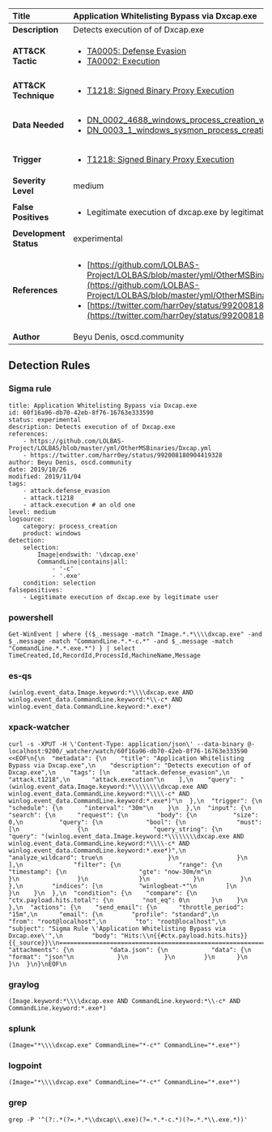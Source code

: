 | Title                    | Application Whitelisting Bypass via Dxcap.exe       |
|:-------------------------|:------------------|
| **Description**          | Detects execution of of Dxcap.exe |
| **ATT&amp;CK Tactic**    |  <ul><li>[TA0005: Defense Evasion](https://attack.mitre.org/tactics/TA0005)</li><li>[TA0002: Execution](https://attack.mitre.org/tactics/TA0002)</li></ul>  |
| **ATT&amp;CK Technique** | <ul><li>[T1218: Signed Binary Proxy Execution](https://attack.mitre.org/techniques/T1218)</li></ul>  |
| **Data Needed**          | <ul><li>[DN_0002_4688_windows_process_creation_with_commandline](../Data_Needed/DN_0002_4688_windows_process_creation_with_commandline.md)</li><li>[DN_0003_1_windows_sysmon_process_creation](../Data_Needed/DN_0003_1_windows_sysmon_process_creation.md)</li></ul>  |
| **Trigger**              | <ul><li>[T1218: Signed Binary Proxy Execution](../Triggers/T1218.md)</li></ul>  |
| **Severity Level**       | medium |
| **False Positives**      | <ul><li>Legitimate execution of dxcap.exe by legitimate user</li></ul>  |
| **Development Status**   | experimental |
| **References**           | <ul><li>[https://github.com/LOLBAS-Project/LOLBAS/blob/master/yml/OtherMSBinaries/Dxcap.yml](https://github.com/LOLBAS-Project/LOLBAS/blob/master/yml/OtherMSBinaries/Dxcap.yml)</li><li>[https://twitter.com/harr0ey/status/992008180904419328](https://twitter.com/harr0ey/status/992008180904419328)</li></ul>  |
| **Author**               | Beyu Denis, oscd.community |


## Detection Rules

### Sigma rule

```
title: Application Whitelisting Bypass via Dxcap.exe
id: 60f16a96-db70-42eb-8f76-16763e333590
status: experimental
description: Detects execution of of Dxcap.exe
references:
    - https://github.com/LOLBAS-Project/LOLBAS/blob/master/yml/OtherMSBinaries/Dxcap.yml
    - https://twitter.com/harr0ey/status/992008180904419328
author: Beyu Denis, oscd.community
date: 2019/10/26
modified: 2019/11/04
tags:
    - attack.defense_evasion
    - attack.t1218
    - attack.execution # an old one
level: medium
logsource:
    category: process_creation
    product: windows
detection:
    selection:
        Image|endswith: '\dxcap.exe'
        CommandLine|contains|all:
            - '-c'
            - '.exe'
    condition: selection
falsepositives:
    - Legitimate execution of dxcap.exe by legitimate user

```





### powershell
    
```
Get-WinEvent | where {($_.message -match "Image.*.*\\\\dxcap.exe" -and $_.message -match "CommandLine.*.*-c.*" -and $_.message -match "CommandLine.*.*.exe.*") } | select TimeCreated,Id,RecordId,ProcessId,MachineName,Message
```


### es-qs
    
```
(winlog.event_data.Image.keyword:*\\\\dxcap.exe AND winlog.event_data.CommandLine.keyword:*\\-c* AND winlog.event_data.CommandLine.keyword:*.exe*)
```


### xpack-watcher
    
```
curl -s -XPUT -H \'Content-Type: application/json\' --data-binary @- localhost:9200/_watcher/watch/60f16a96-db70-42eb-8f76-16763e333590 <<EOF\n{\n  "metadata": {\n    "title": "Application Whitelisting Bypass via Dxcap.exe",\n    "description": "Detects execution of of Dxcap.exe",\n    "tags": [\n      "attack.defense_evasion",\n      "attack.t1218",\n      "attack.execution"\n    ],\n    "query": "(winlog.event_data.Image.keyword:*\\\\\\\\dxcap.exe AND winlog.event_data.CommandLine.keyword:*\\\\-c* AND winlog.event_data.CommandLine.keyword:*.exe*)"\n  },\n  "trigger": {\n    "schedule": {\n      "interval": "30m"\n    }\n  },\n  "input": {\n    "search": {\n      "request": {\n        "body": {\n          "size": 0,\n          "query": {\n            "bool": {\n              "must": [\n                {\n                  "query_string": {\n                    "query": "(winlog.event_data.Image.keyword:*\\\\\\\\dxcap.exe AND winlog.event_data.CommandLine.keyword:*\\\\-c* AND winlog.event_data.CommandLine.keyword:*.exe*)",\n                    "analyze_wildcard": true\n                  }\n                }\n              ],\n              "filter": {\n                "range": {\n                  "timestamp": {\n                    "gte": "now-30m/m"\n                  }\n                }\n              }\n            }\n          }\n        },\n        "indices": [\n          "winlogbeat-*"\n        ]\n      }\n    }\n  },\n  "condition": {\n    "compare": {\n      "ctx.payload.hits.total": {\n        "not_eq": 0\n      }\n    }\n  },\n  "actions": {\n    "send_email": {\n      "throttle_period": "15m",\n      "email": {\n        "profile": "standard",\n        "from": "root@localhost",\n        "to": "root@localhost",\n        "subject": "Sigma Rule \'Application Whitelisting Bypass via Dxcap.exe\'",\n        "body": "Hits:\\n{{#ctx.payload.hits.hits}}{{_source}}\\n================================================================================\\n{{/ctx.payload.hits.hits}}",\n        "attachments": {\n          "data.json": {\n            "data": {\n              "format": "json"\n            }\n          }\n        }\n      }\n    }\n  }\n}\nEOF\n
```


### graylog
    
```
(Image.keyword:*\\\\dxcap.exe AND CommandLine.keyword:*\\-c* AND CommandLine.keyword:*.exe*)
```


### splunk
    
```
(Image="*\\\\dxcap.exe" CommandLine="*-c*" CommandLine="*.exe*")
```


### logpoint
    
```
(Image="*\\\\dxcap.exe" CommandLine="*-c*" CommandLine="*.exe*")
```


### grep
    
```
grep -P '^(?:.*(?=.*.*\\dxcap\\.exe)(?=.*.*-c.*)(?=.*.*\\.exe.*))'
```



